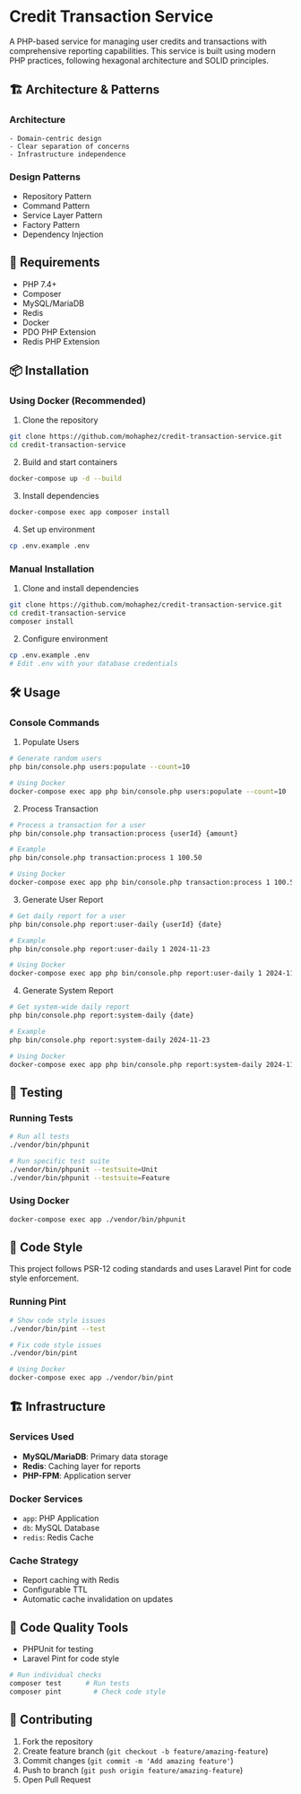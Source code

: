 # Credit Transaction Service

A PHP-based service for managing user credits and transactions with comprehensive reporting capabilities. This service is built using modern PHP practices, following hexagonal architecture and SOLID principles.

## 🏗️ Architecture & Patterns

### Architecture
    - Domain-centric design
    - Clear separation of concerns
    - Infrastructure independence

### Design Patterns
- Repository Pattern
- Command Pattern
- Service Layer Pattern
- Factory Pattern
- Dependency Injection

## 🚀 Requirements

- PHP 7.4+
- Composer
- MySQL/MariaDB
- Redis
- Docker
- PDO PHP Extension
- Redis PHP Extension

## 📦 Installation

### Using Docker (Recommended)

1. Clone the repository
```bash
git clone https://github.com/mohaphez/credit-transaction-service.git
cd credit-transaction-service
```

2. Build and start containers
```bash
docker-compose up -d --build
```

3. Install dependencies
```bash
docker-compose exec app composer install
```

4. Set up environment
```bash
cp .env.example .env
```

### Manual Installation

1. Clone and install dependencies
```bash
git clone https://github.com/mohaphez/credit-transaction-service.git
cd credit-transaction-service
composer install
```

2. Configure environment
```bash
cp .env.example .env
# Edit .env with your database credentials
```

## 🛠️ Usage

### Console Commands

1. Populate Users
```bash
# Generate random users
php bin/console.php users:populate --count=10

# Using Docker
docker-compose exec app php bin/console.php users:populate --count=10
```

2. Process Transaction
```bash
# Process a transaction for a user
php bin/console.php transaction:process {userId} {amount}

# Example
php bin/console.php transaction:process 1 100.50

# Using Docker
docker-compose exec app php bin/console.php transaction:process 1 100.50
```

3. Generate User Report
```bash
# Get daily report for a user
php bin/console.php report:user-daily {userId} {date}

# Example
php bin/console.php report:user-daily 1 2024-11-23

# Using Docker
docker-compose exec app php bin/console.php report:user-daily 1 2024-11-23
```

4. Generate System Report

```bash
# Get system-wide daily report
php bin/console.php report:system-daily {date}

# Example
php bin/console.php report:system-daily 2024-11-23

# Using Docker
docker-compose exec app php bin/console.php report:system-daily 2024-11-23
```

## 🧪 Testing

### Running Tests

```bash
# Run all tests
./vendor/bin/phpunit

# Run specific test suite
./vendor/bin/phpunit --testsuite=Unit
./vendor/bin/phpunit --testsuite=Feature
```

### Using Docker
```bash
docker-compose exec app ./vendor/bin/phpunit
```

## 💅 Code Style

This project follows PSR-12 coding standards and uses Laravel Pint for code style enforcement.

### Running Pint

```bash
# Show code style issues
./vendor/bin/pint --test

# Fix code style issues
./vendor/bin/pint

# Using Docker
docker-compose exec app ./vendor/bin/pint
```

## 🏗️ Infrastructure

### Services Used
- **MySQL/MariaDB**: Primary data storage
- **Redis**: Caching layer for reports
- **PHP-FPM**: Application server

### Docker Services
- `app`: PHP Application
- `db`: MySQL Database
- `redis`: Redis Cache

### Cache Strategy
- Report caching with Redis
- Configurable TTL
- Automatic cache invalidation on updates

## 📝 Code Quality Tools

- PHPUnit for testing
- Laravel Pint for code style

```bash
# Run individual checks
composer test      # Run tests
composer pint        # Check code style
```

## 🤝 Contributing

1. Fork the repository
2. Create feature branch (`git checkout -b feature/amazing-feature`)
3. Commit changes (`git commit -m 'Add amazing feature'`)
4. Push to branch (`git push origin feature/amazing-feature`)
5. Open Pull Request